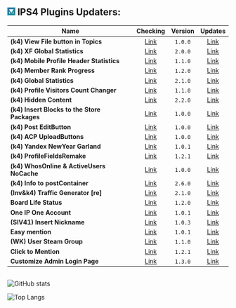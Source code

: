 ## ![IPS](https://github.com/byIx/byIx/blob/main/ic.jpg) IPS4 Plugins Updaters:

| Name                                            | Checking                                  | Version | Updates                                                                         |
| ----------------------------------------------- |:-----------------------------------------:|:-------:|:-------------------------------------------------------------------------------:|
| **(k4) View File button in Topics**             | [Link](https://github.com/byIx/vfbt)      | `1.0.0` | [Link](https://ipbmafia.ru/files/file/2762-111)                                 |
| **(k4) XF Global Statistics**                   | [Link](https://github.com/byIx/xfglstats) | `2.0.0` | [Link](https://ipbmafia.ru/files/file/2762-k4-xf-global-statistics)             |
| **(k4) Mobile Profile Header Statistics**       | [Link](https://github.com/byIx/mphs)      | `1.1.0` | [Link](https://ipbmafia.ru/files/file/2730-k4-mobile-profile-header-statistics) |
| **(k4) Member Rank Progress**                   | [Link](https://github.com/byIx/mrp)       | `1.2.0` | [Link](https://ipbmafia.ru/files/file/2686-k4-member-rank-progress)             |
| **(k4) Global Statistics**                      | [Link](https://github.com/byIx/glstats)   | `2.1.0` | [Link](https://ipbmafia.ru/files/file/2499-k4-global-statistics)                |
| **(k4) Profile Visitors Count Changer**         | [Link](https://github.com/byIx/pvc)       | `1.1.0` | [Link](https://ipbmafia.ru/files/file/2680-k4-profile-visitors-count)           |
| **(k4) Hidden Content**                         | [Link](https://github.com/byIx/hide)      | `2.2.0` | [Link](https://ipbmafia.ru/files/file/2679-k4-hidden-content)                   |
| **(k4) Insert Blocks to the Store Packages**    | [Link](https://github.com/byIx/ibsp)      | `1.0.0` | [Link](https://ipbmafia.ru/files/file/111)                                      |
| **(k4) Post EditButton**                        | [Link](https://github.com/byIx/posteb)    | `1.0.0` | [Link](https://ipbmafia.ru/files/file/2629-k4-post-editbutton)                  |
| **(k4) ACP UploadButtons**                      | [Link](https://github.com/byIx/acpub)     | `1.0.0` | [Link](https://ipbmafia.ru/files/file/2628-k4-acp-uploadbuttons)                |
| **(k4) Yandex NewYear Garland**                 | [Link](https://github.com/byIx/ynyg)      | `1.0.1` | [Link](https://ipbmafia.ru/files/file/2614-k4-yandex-newyear-garland)           |
| **(k4) ProfileFieldsRemake**                    | [Link](https://github.com/byIx/pfr)       | `1.2.1` | [Link](https://ipbmafia.ru/files/file/2597-k4-profilefieldsremake)              |
| **(k4) WhosOnline & ActiveUsers NoCache**       | [Link](https://github.com/byIx)           | `1.0.0` | [Link](https://ipbmafia.ru/files/file/2528-k4-whosonline-activeusers-nocache)   |
| **(k4) Info to postContainer**                  | [Link](https://github.com/byIx/ipc)       | `2.6.0` | [Link](https://ipbmafia.ru/files/file/2491-k4-info-to-postcontainer)            |
| **(Inv&k4) Traffic Generator [re]**             | [Link](https://github.com/byIx/tgen)      | `2.1.0` | [Link](https://ipbmafia.ru/files/file/2681-invk4-traffic-generator-re)          |
| **Board Life Status**                           | [Link](https://github.com/byIx/blstatus)  | `1.2.0` | [Link](https://ipbmafia.ru/files/file/2171-board-life-status-111)               |
| **One IP One Account**                          | [Link](https://github.com/byIx/oneip)     | `1.0.1` | [Link](https://github.com/byIx/oneip/releases)                                  |
| **(SIV41) Insert Nickname**                     | [Link](https://github.com/byIx/insname)   | `1.0.3` | [Link](https://ipbmafia.ru/topic/15373-siv41-insert-nickname-102)               |
| **Easy mention**                                | [Link](https://github.com/byIx/easym)     | `1.0.1` | [Link](https://ipbmafia.ru/files/file/2176-easy-mention-101)                    |
| **(WK) User Steam Group**                       | [Link](https://github.com/byIx/usg)       | `1.1.0` | [Link](https://ipbmafia.ru/files/file/2599-wk-user-steam-group)                 |
| **Click to Mention**                            | [Link](https://github.com/byIx/click)     | `1.2.1` | [Link](https://ipbmafia.ru/files/file/2490-click-to-mention)                    |
| **Customize Admin Login Page**                  | [Link](https://github.com/byIx/calp)      | `1.3.0` | [Link](https://ipbmafia.ru/files/file/2492-customize-admin-login-page)          |

##

![GitHub stats](https://github-readme-stats.vercel.app/api?username=byIx&count_private=true&include_all_commits=true&show_icons=true&theme=radical&border_color=141321&text_color=ADBAC3&icon_color=00FF4D)

![Top Langs](https://github-readme-stats.vercel.app/api/top-langs/?username=byIx&count_private=true&bg_color=141321&border_color=141321&text_color=ADBAC3)
